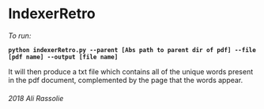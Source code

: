 # IndexerRetro

*To run:*

**`python indexerRetro.py --parent [Abs path to parent dir of pdf] --file [pdf name] --output [file name]`**

It will then produce a txt file which contains all of the unique words present in the pdf document, complemented by the page 
that the words appear. 

###### 2018 Ali Rassolie 
